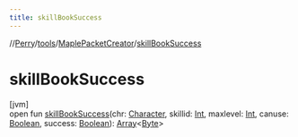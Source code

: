 ```yaml
---
title: skillBookSuccess
---
```

//[Perry](../../../index.html)/[tools](../index.html)/[MaplePacketCreator](index.html)/[skillBookSuccess](skill-book-success.html)



# skillBookSuccess



[jvm]\
open fun [skillBookSuccess](skill-book-success.html)(chr: [Character](../../client/-character/index.html), skillid: [Int](https://kotlinlang.org/api/latest/jvm/stdlib/kotlin/-int/index.html), maxlevel: [Int](https://kotlinlang.org/api/latest/jvm/stdlib/kotlin/-int/index.html), canuse: [Boolean](https://kotlinlang.org/api/latest/jvm/stdlib/kotlin/-boolean/index.html), success: [Boolean](https://kotlinlang.org/api/latest/jvm/stdlib/kotlin/-boolean/index.html)): [Array](https://kotlinlang.org/api/latest/jvm/stdlib/kotlin/-array/index.html)&lt;[Byte](https://kotlinlang.org/api/latest/jvm/stdlib/kotlin/-byte/index.html)&gt;




